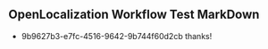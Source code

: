 ## OpenLocalization Workflow Test MarkDown
* 9b9627b3-e7fc-4516-9642-9b744f60d2cb thanks!

<!--HONumber=Jul16_HO4-->


